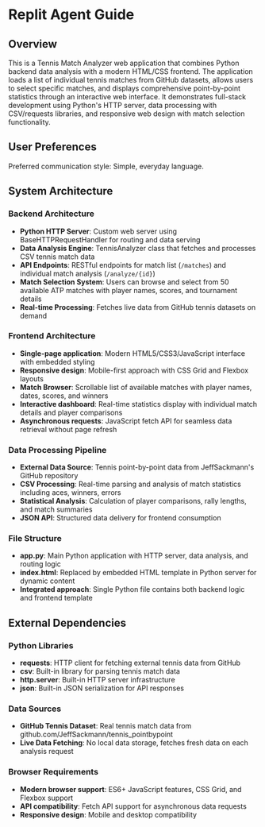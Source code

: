 # Replit Agent Guide

## Overview

This is a Tennis Match Analyzer web application that combines Python backend data analysis with a modern HTML/CSS frontend. The application loads a list of individual tennis matches from GitHub datasets, allows users to select specific matches, and displays comprehensive point-by-point statistics through an interactive web interface. It demonstrates full-stack development using Python's HTTP server, data processing with CSV/requests libraries, and responsive web design with match selection functionality.

## User Preferences

Preferred communication style: Simple, everyday language.

## System Architecture

### Backend Architecture
- **Python HTTP Server**: Custom web server using BaseHTTPRequestHandler for routing and data serving
- **Data Analysis Engine**: TennisAnalyzer class that fetches and processes CSV tennis match data
- **API Endpoints**: RESTful endpoints for match list (`/matches`) and individual match analysis (`/analyze/{id}`)
- **Match Selection System**: Users can browse and select from 50 available ATP matches with player names, scores, and tournament details
- **Real-time Processing**: Fetches live data from GitHub tennis datasets on demand

### Frontend Architecture
- **Single-page application**: Modern HTML5/CSS3/JavaScript interface with embedded styling
- **Responsive design**: Mobile-first approach with CSS Grid and Flexbox layouts
- **Match Browser**: Scrollable list of available matches with player names, dates, scores, and winners
- **Interactive dashboard**: Real-time statistics display with individual match details and player comparisons
- **Asynchronous requests**: JavaScript fetch API for seamless data retrieval without page refresh

### Data Processing Pipeline
- **External Data Source**: Tennis point-by-point data from JeffSackmann's GitHub repository
- **CSV Processing**: Real-time parsing and analysis of match statistics including aces, winners, errors
- **Statistical Analysis**: Calculation of player comparisons, rally lengths, and match summaries
- **JSON API**: Structured data delivery for frontend consumption

### File Structure
- **app.py**: Main Python application with HTTP server, data analysis, and routing logic
- **index.html**: Replaced by embedded HTML template in Python server for dynamic content
- **Integrated approach**: Single Python file contains both backend logic and frontend template

## External Dependencies

### Python Libraries
- **requests**: HTTP client for fetching external tennis data from GitHub
- **csv**: Built-in library for parsing tennis match data
- **http.server**: Built-in HTTP server infrastructure
- **json**: Built-in JSON serialization for API responses

### Data Sources
- **GitHub Tennis Dataset**: Real tennis match data from github.com/JeffSackmann/tennis_pointbypoint
- **Live Data Fetching**: No local data storage, fetches fresh data on each analysis request

### Browser Requirements
- **Modern browser support**: ES6+ JavaScript features, CSS Grid, and Flexbox support
- **API compatibility**: Fetch API support for asynchronous data requests
- **Responsive design**: Mobile and desktop compatibility
